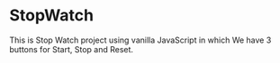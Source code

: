 # StopWatch
This is Stop Watch project using vanilla JavaScript in which We have 3 buttons for Start, Stop and Reset. 
